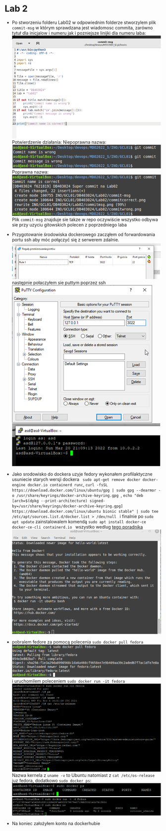 # Lab 2

- Po stworzeniu folderu Lab02 w odpowiednim folderze stworzylem plik `commit-msg` w którym sprawdzana jest wiadomosc commita, zarówno tytuł dla inicjalow i numeru jak i pozniejsze linijki dla numeru laba:
  ![fota](commitmsg.png)
Potwierdzenie działania:
Niepoprawna nazwa:
![fota](commitwrong.png)
Poprawna nazwa:
![fota](commitcorrect.png)
Plik `commit-msg` znajduje sie takze w repo
oczywiście wszystko odbywa sie przy uzyciu gitowskich polecen z poprzedniego laba
- Przygotowanie środowiska dockerowego zacząłem od forwardowania portu ssh aby móc połączyć się z serwerem zdalnie.
![fota](forwarding.png)
następnie połaczyłem sie puttym poprzez ssh
![fota](putty.png)
![fota](connected.png)

- Jako srodowisko do dockera uzyje fedory
wykonałem profilaktyczne usuniecie starych wersji dockera `
sudo apt-get remove docker docker-engine docker.io containerd runc`, `curl -fsSL https://download.docker.com/linux/ubuntu/gpg | sudo gpg --dearmor -o /usr/share/keyrings/docker-archive-keyring.gpg
`, `echo "deb [arch=$(dpkg --print-architecture) signed-by=/usr/share/keyrings/docker-archive-keyring.gpg] https://download.docker.com/linux/ubuntu bionic stable" | sudo tee /etc/apt/sources.list.d/docker.list > /dev/null
`  i finalnie po `sudo apt update` zainstalowalem komendą `sudo apt install docker-ce docker-ce-cli containerd.io `  wszystko wedlug [tego poradnika](https://computingforgeeks.com/install-docker-and-docker-compose-on-linux-mint-19/)
![fota](docker.png)
- pobralem fedore za pomocą polecenia `sudo docker pull fedora`
![fota](fedorapull.png)
i uruchomilem poleceniem `sudo docker run -it fedora`
![fota](systemname.png)
Nazwa kernela z `uname -v` to Ubuntu natomiast z `cat /etc/os-release` juz fedora, dodatkowo `sudo docker ps`:
![fota](dockerps.png)
![fota](dockerps2.png)
- Na koniec założyłem konto na dockerhubie
